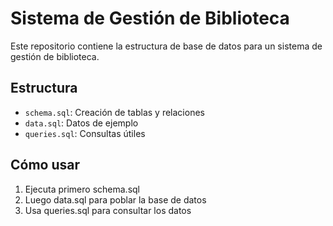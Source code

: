 # Sistema de Gestión de Biblioteca

Este repositorio contiene la estructura de base de datos para un sistema de gestión de biblioteca.

## Estructura
- `schema.sql`: Creación de tablas y relaciones
- `data.sql`: Datos de ejemplo
- `queries.sql`: Consultas útiles

## Cómo usar
1. Ejecuta primero schema.sql
2. Luego data.sql para poblar la base de datos
3. Usa queries.sql para consultar los datos

